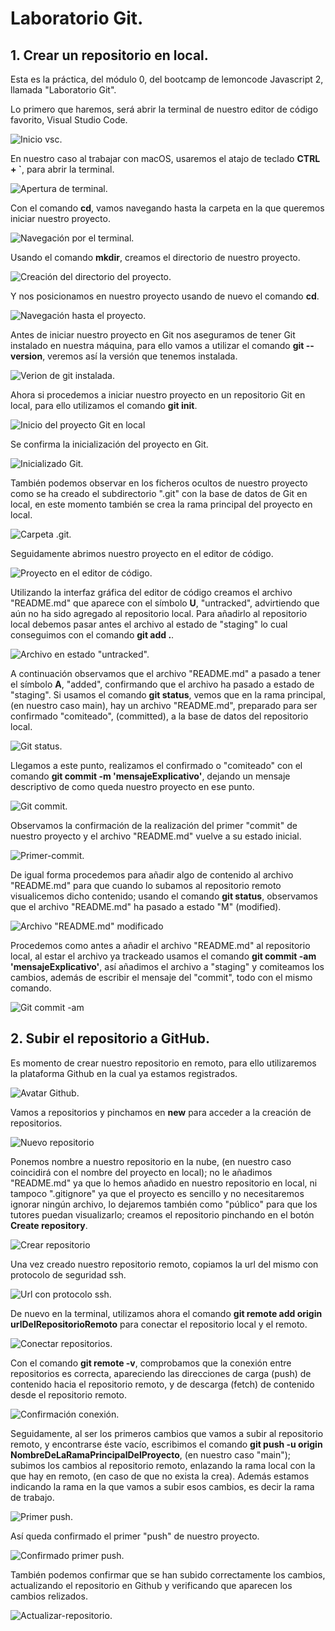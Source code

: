 # Laboratorio Git.

## 1. Crear un repositorio en local.

Esta es la práctica, del módulo 0, del bootcamp de lemoncode Javascript 2, llamada "Laboratorio Git".

Lo primero que haremos, será abrir la terminal de nuestro editor de código favorito, Visual Studio Code.

![Inicio vsc.](/assets/vsc.png)

En nuestro caso al trabajar con macOS, usaremos el atajo de teclado **CTRL + `**, para abrir la terminal.

![Apertura de terminal.](/assets/open-terminal.png)

Con el comando **cd**, vamos navegando hasta la carpeta en la que queremos iniciar nuestro proyecto.

![Navegación por el terminal.](/assets/terminal-navigation.png)

Usando el comando **mkdir**, creamos el directorio de nuestro proyecto.

![Creación del directorio del proyecto.](/assets/project-creation.png)

Y nos posicionamos en nuestro proyecto usando de nuevo el comando **cd**.

![Navegación hasta el proyecto.](/assets/project-navigation.png)

Antes de iniciar nuestro proyecto en Git nos aseguramos de tener Git instalado en nuestra máquina, para ello vamos a utilizar el comando **git --version**, veremos así la versión que tenemos instalada.

![Verion de git instalada.](/assets/git-version.png)

Ahora si procedemos a iniciar nuestro proyecto en un repositorio Git en local, para ello utilizamos el comando **git init**.

![Inicio del proyecto Git en local](/assets/git-init.png)

Se confirma la inicialización del proyecto en Git.

![Inicializado Git.](/assets/git-initialized.png)

También podemos observar en los ficheros ocultos de nuestro proyecto como se ha creado el subdirectorio ".git" con la base de datos de Git en local, en este momento también se crea la rama principal del proyecto en local.

![Carpeta .git.](/assets/git-folder.png)

Seguidamente abrimos nuestro proyecto en el editor de código.

![Proyecto en el editor de código.](/assets/project-in-vsc.png)

Utilizando la interfaz gráfica del editor de código creamos el archivo "README.md" que aparece con el símbolo **U**, "untracked", advirtiendo que aún no ha sido agregado al repositorio local. Para añadirlo al repositorio local debemos pasar antes el archivo al estado de "staging" lo cual conseguimos con el comando **git add .**.

![Archivo en estado "untracked".](/assets/untracked.png)

A continuación observamos que el archivo "README.md" a pasado a tener el símbolo **A**, "added", confirmando que el archivo ha pasado a estado de "staging". Si usamos el comando **git status**, vemos que en la rama principal, (en nuestro caso main), hay un archivo "README.md", preparado para ser confirmado "comiteado", (committed), a la base de datos del repositorio local.

![Git status.](/assets/git-status.png)

Llegamos a este punto, realizamos el confirmado o "comiteado" con el comando **git commit -m 'mensajeExplicativo'**, dejando un mensaje descriptivo de como queda nuestro proyecto en ese punto.

![Git commit.](/assets/git-commit-m.png)

Observamos la confirmación de la realización del primer "commit" de nuestro proyecto y el archivo "README.md" vuelve a su estado inicial.

![Primer-commit.](/assets/firts-commit.png)

De igual forma procedemos para añadir algo de contenido al archivo "README.md" para que cuando lo subamos al repositorio remoto visualicemos dicho contenido; usando el comando **git status**, observamos que el archivo "README.md" ha pasado a estado "M" (modified).

![Archivo "README.md" modificado](/assets/modified-README.md.png)

Procedemos como antes a añadir el archivo "README.md" al repositorio local, al estar el archivo ya trackeado usamos el comando **git commit -am 'mensajeExplicativo'**, así añadimos el archivo a "staging" y comiteamos los cambios, además de escribir el mensaje del "commit", todo con el mismo comando.

![Git commit -am](/assets/git-commit-am.png)

## 2. Subir el repositorio a GitHub.

Es momento de crear nuestro repositorio en remoto, para ello utilizaremos la plataforma Github en la cual ya estamos registrados.

![Avatar Github.](/assets/github-avatar.png)

Vamos a repositorios y pinchamos en **new** para acceder a la creación de repositorios.

![Nuevo repositorio](/assets/new-repository.png)

Ponemos nombre a nuestro repositorio en la nube, (en nuestro caso coincidirá con el nombre del proyecto en local); no le añadimos "README.md" ya que lo hemos añadido en nuestro repositorio en local, ni tampoco ".gitignore" ya que el proyecto es sencillo y no necesitaremos ignorar ningún archivo, lo dejaremos también como "público" para que los tutores puedan visualizarlo; creamos el repositorio pinchando en el botón **Create repository**.

![Crear repositorio](/assets/create-repository.png)

Una vez creado nuestro repositorio remoto, copiamos la url del mismo con protocolo de seguridad ssh.

![Url con protocolo ssh.](/assets/url-ssh.png)

De nuevo en la terminal, utilizamos ahora el comando **git remote add origin urlDelRepositorioRemoto** para conectar el repositorio local y el remoto.

![Conectar repositorios.](/assets/connect-repositories.png)

Con el comando **git remote -v**, comprobamos que la conexión entre repositorios es correcta, apareciendo las direcciones de carga (push) de contenido hacia el repositorio remoto, y de descarga (fetch) de contenido desde el repositorio remoto.

![Confirmación conexión.](/assets/connection-confirmation.png)

Seguidamente, al ser los primeros cambios que vamos a subir al repositorio remoto, y encontrarse éste vacío, escribimos el comando **git push -u origin NombreDeLaRamaPrincipalDelProyecto**, (en nuestro caso "main"); subimos los cambios al repositorio remoto, enlazando la rama local con la que hay en remoto, (en caso de que no exista la crea). Además estamos indicando la rama en la que vamos a subir esos cambios, es decir la rama de trabajo.

![Primer push.](/assets/first-push.png)

Así queda confirmado el primer "push" de nuestro proyecto.

![Confirmado primer push.](/assets/confirmation-first-push.png)

También podemos confirmar que se han subido correctamente los cambios, actualizando el repositorio en Github y verificando que aparecen los cambios relizados.

![Actualizar-repositorio.](/assets/updated-repository.png)
